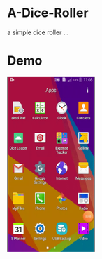 # A-Dice-Roller
a simple dice roller ...


# Demo

<img src="https://github.com/Avinash-dev-code/A-Dice-Roller/blob/master/add.gif" height=400 width=200></img>
